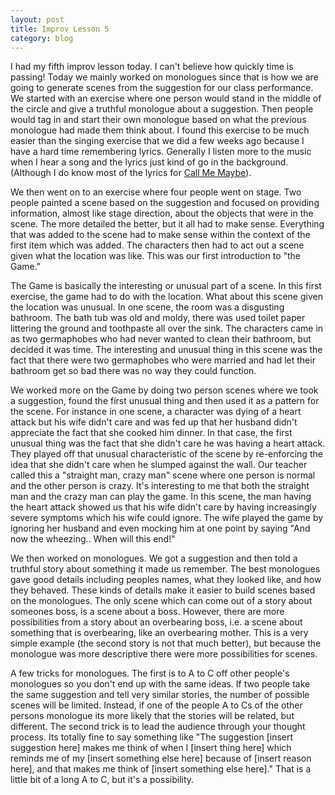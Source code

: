 ```yaml
---
layout: post
title: Improv Lesson 5
category: blog
---
```


I had my fifth improv lesson today. I can't believe how quickly time is passing! Today we mainly worked on monologues since that is how we are going to generate scenes from the suggestion for our class performance. We started with an exercise where one person would stand in the middle of the circle and give a truthful monologue about a suggestion. Then people would tag in and start their own monologue based on what the previous monologue had made them think about. I found this exercise to be much easier than the singing exercise that we did a few weeks ago because I have a hard time remembering lyrics. Generally I listen more to the music when I hear a song and the lyrics just kind of go in the background. (Although I do know most of the lyrics for [Call Me Maybe](http://www.youtube.com/watch?v=30Dldlfmr3U)).

We then went on to an exercise where four people went on stage. Two people painted a scene based on the suggestion and focused on providing information, almost like stage direction, about the objects that were in the scene. The more detailed the better, but it all had to make sense. Everything that was added to the scene had to make sense within the context of the first item which was added. The characters then had to act out a scene given what the location was like. This was our first introduction to "the Game."

The Game is basically the interesting or unusual part of a scene. In this first exercise, the game had to do with the location. What about this scene given the location was unusual. In one scene, the room was a disgusting bathroom. The bath tub was old and moldy, there was used toilet paper littering the ground and toothpaste all over the sink. The characters came in as two germaphobes who had never wanted to clean their bathroom, but decided it was time. The interesting and unusual thing in this scene was the fact that there were two germaphobes who were married and had let their bathroom get so bad there was no way they could function.

We worked more on the Game by doing two person scenes where we took a suggestion, found the first unusual thing and then used it as a pattern for the scene. For instance in one scene, a character was dying of a heart attack but his wife didn't care and was fed up that her husband didn't appreciate the fact that she cooked him dinner. In that case, the first unusual thing was the fact that she didn't care he was having a heart attack. They played off that unusual characteristic of the scene by re-enforcing the idea that she didn't care when he slumped against the wall. Our teacher called this a "straight man, crazy man" scene where one person is normal and the other person is crazy. It's interesting to me that both the straight man and the crazy man can play the game. In this scene, the man having the heart attack showed us that his wife didn't care by having increasingly severe symptoms which his wife could ignore. The wife played the game by ignoring her husband and even mocking him at one point by saying "And now the wheezing.. When will this end!"

We then worked on monologues. We got a suggestion and then told a truthful story about something it made us remember. The best monologues gave good details including peoples names, what they looked like, and how they behaved. These kinds of details make it easier to build scenes based on the monologues. The only scene which can come out of a story about someones boss, is a scene about a boss. However, there are more possibilities from a story about an overbearing boss, i.e. a scene about something that is overbearing, like an overbearing mother. This is a very simple example (the second story is not that much better), but because the monologue was more descriptive there were more possibilities for scenes.

A few tricks for monologues. The first is to A to C off other people's monologues so you don't end up with the same ideas. If two people take the same suggestion and tell very similar stories, the number of possible scenes will be limited. Instead, if one of the people A to Cs of the other persons monologue its more likely that the stories will be related, but different. The second trick is to lead the audience through your thought process. Its totally fine to say something like "The suggestion \[insert suggestion here\] makes me think of when I \[insert thing here\] which reminds me of my \[insert something else here\] because of \[insert reason here\], and that makes me think of \[insert something else here\]." That is a little bit of a long A to C, but it's a possibility.